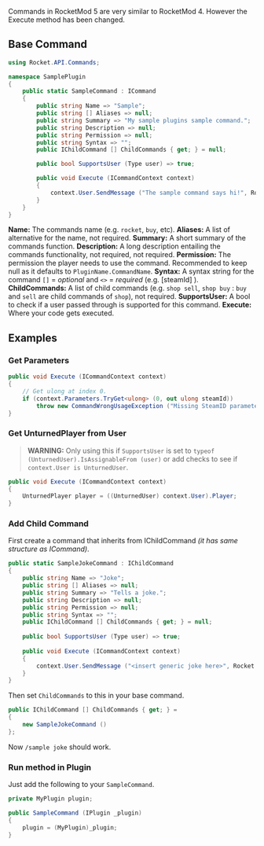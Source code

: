 Commands in RocketMod 5 are very similar to RocketMod 4. However the Execute method has been changed.

## Base Command
```csharp
using Rocket.API.Commands;

namespace SamplePlugin
{
	public static SampleCommand : ICommand
	{
		public string Name => "Sample";
		public string [] Aliases => null;
		public string Summary => "My sample plugins sample command.";
		public string Description => null;
		public string Permission => null;
		public string Syntax => "";
		public IChildCommand [] ChildCommands { get; } = null;

		public bool SupportsUser (Type user) => true;

		public void Execute (ICommandContext context)
		{
			context.User.SendMessage ("The sample command says hi!", Rocket.API.Drawing.Color.Yellow);
		}
	}
}
```

**Name:**		The commands name (e.g. `rocket`, `buy`, etc).
**Aliases:**		A list of alternative for the name, not required.
**Summary:**		A short summary of the commands function.
**Description:**	A long description entailing the commands functionality, not required, not required.
**Permission:**		The permission the player needs to use the command. Recommended to keep null as it defaults to `PluginName.CommandName`.
**Syntax:**	        A syntax string for the command `[]` = *optional* and `<>` = *required* (e.g. [steamId] <itemId>).
**ChildCommands:**	A list of child commands (e.g. `shop sell`, `shop buy` : `buy` and `sell` are child commands of `shop`), not required.
**SupportsUser:**	A bool to check if a user passed through is supported for this command.
**Execute:**		Where your code gets executed.

## Examples
### Get Parameters
```csharp
public void Execute (ICommandContext context)
{
	// Get ulong at index 0.
	if (context.Parameters.TryGet<ulong> (0, out ulong steamId))
	    throw new CommandWrongUsageException ("Missing SteamID parameter.");
}
```

### Get UnturnedPlayer from User
> **WARNING:** Only using this if `SupportsUser` is set to `typeof (UnturnedUser).IsAssignableFrom (user)` or add checks to see if `context.User is UnturnedUser`.
```csharp
public void Execute (ICommandContext context)
{
	UnturnedPlayer player = ((UnturnedUser) context.User).Player;
}
```

### Add Child Command
First create a command that inherits from IChildCommand *(it has same structure as ICommand)*.
```csharp
public static SampleJokeCommand : IChildCommand
{
	public string Name => "Joke";
	public string [] Aliases => null;
	public string Summary => "Tells a joke.";
	public string Description => null;
	public string Permission => null;
	public string Syntax => "";
	public IChildCommand [] ChildCommands { get; } = null;
	
	public bool SupportsUser (Type user) => true;
	
	public void Execute (ICommandContext context)
	{
		context.User.SendMessage ("<insert generic joke here>", Rocket.API.Drawing.Color.Yellow);
	}
}
```

Then set `ChildCommands` to this in your base command.
```csharp
public IChildCommand [] ChildCommands { get; } =
{
	new SampleJokeCommand ()
};
```

Now `/sample joke` should work.

### Run method in Plugin
Just add the following to your `SampleCommand`.

```csharp
private MyPlugin plugin;

public SampleCommand (IPlugin _plugin)
{
	plugin = (MyPlugin)_plugin; 
}
```
